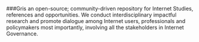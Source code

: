 ###Gris
an open-source; community-driven repository for Internet Studies, references and opportunities. We conduct interdisciplinary impactful research and promote dialogue among Internet users, professionals and policymakers most importantly, involving all the stakeholders in Internet Governance. 
